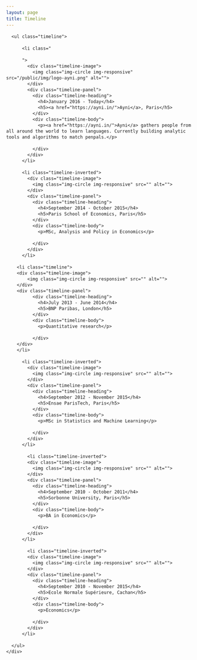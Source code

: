 ```yaml
---
layout: page
title: Timeline
---
```

<!-- ![placeholder](/public/img/ayni.jpg "Ayni @Sensecube in Paris")

	The team building Ayni at the Sensecube accelerator in Paris ! -->

<!-- I recently graduated from two masters - one in applied maths and one in economics - both delivered by top-notch French institutions. I have a solid background in mathematics, statistics and machine learning. -->

<!-- Timeline Start -->

<section id="timeline" class="container content-section text-center">
  <div class="row">
    <div class="col-md-10 col-md-offset-1">

      <ul class="timeline">

          <li class="
          
          ">
            <div class="timeline-image">
              <img class="img-circle img-responsive" src="/public/img/logo-ayni.png" alt="">
            </div>
            <div class="timeline-panel">
              <div class="timeline-heading">
                <h4>January 2016 - Today</h4>
                <h5><a href="https://ayni.in/">Ayni</a>, Paris</h5>
              </div>
              <div class="timeline-body">
                <p><a href="https://ayni.in/">Ayni</a> gathers people from all around the world to learn languages. Currently building analytic tools and algorithms to match penpals.</p>

              </div>
            </div>
          </li>
        
          <li class="timeline-inverted">
            <div class="timeline-image">
              <img class="img-circle img-responsive" src="" alt="">
            </div>
            <div class="timeline-panel">
              <div class="timeline-heading">
                <h4>September 2014 - October 2015</h4>
                <h5>Paris School of Economics, Paris</h5>
              </div>
              <div class="timeline-body">
                <p>MSc, Analysis and Policy in Economics</p>

              </div>
            </div>
          </li>
        
        <li class="timeline">
		<div class="timeline-image">
			<img class="img-circle img-responsive" src="" alt="">
		</div>
        <div class="timeline-panel">
              <div class="timeline-heading">
                <h4>July 2013 - June 2014</h4>
                <h5>BNP Paribas, London</h5>
              </div>
              <div class="timeline-body">
                <p>Quantitative research</p>

              </div>
		</div>
        </li>

          <li class="timeline-inverted">
            <div class="timeline-image">
              <img class="img-circle img-responsive" src="" alt="">
            </div>
            <div class="timeline-panel">
              <div class="timeline-heading">
                <h4>September 2012 - November 2015</h4>
                <h5>Ensae ParisTech, Paris</h5>
              </div>
              <div class="timeline-body">
                <p>MSc in Statistics and Machine Learning</p>

              </div>
            </div>
          </li>

            <li class="timeline-inverted">
            <div class="timeline-image">
              <img class="img-circle img-responsive" src="" alt="">
            </div>
            <div class="timeline-panel">
              <div class="timeline-heading">
                <h4>September 2010 - October 2011</h4>
                <h5>Sorbonne University, Paris</h5>
              </div>
              <div class="timeline-body">
                <p>BA in Economics</p>

              </div>
            </div>
          </li>

            <li class="timeline-inverted">
            <div class="timeline-image">
              <img class="img-circle img-responsive" src="" alt="">
            </div>
            <div class="timeline-panel">
              <div class="timeline-heading">
                <h4>September 2010 - November 2015</h4>
                <h5>Ecole Normale Supérieure, Cachan</h5>
              </div>
              <div class="timeline-body">
                <p>Economics</p>

              </div>
            </div>
          </li>

      </ul>
    </div>
  </div>
</section>